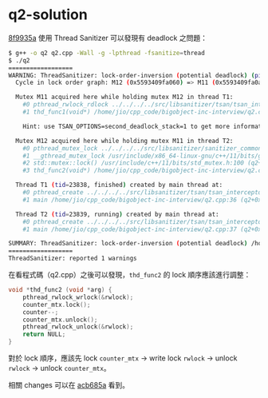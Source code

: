 # q2-solution

[8f9935a](https://github.com/Cuda-Chen/bigobject-inc-interview/commit/ed4afadc11a6dbee2977c2c7a370e2d42b859370)
使用 Thread Sanitizer 可以發現有 deadlock 之問題：

```bash
$ g++ -o q2 q2.cpp -Wall -g -lpthread -fsanitize=thread
$ ./q2
==================
WARNING: ThreadSanitizer: lock-order-inversion (potential deadlock) (pid=23836)
  Cycle in lock order graph: M12 (0x5593409fa060) => M11 (0x5593409fa0a0) => M12

  Mutex M11 acquired here while holding mutex M12 in thread T1:
    #0 pthread_rwlock_rdlock ../../../../src/libsanitizer/tsan/tsan_interceptors_posix.cpp:1338 (libtsan.so.0+0x3cab8)
    #1 thd_func1(void*) /home/jio/cpp_code/bigobject-inc-interview/q2.cpp:15 (q2+0x13ce)

    Hint: use TSAN_OPTIONS=second_deadlock_stack=1 to get more informative warning message

  Mutex M12 acquired here while holding mutex M11 in thread T2:
    #0 pthread_mutex_lock ../../../../src/libsanitizer/sanitizer_common/sanitizer_common_interceptors.inc:4240 (libtsan.so.0+0x53908)
    #1 __gthread_mutex_lock /usr/include/x86_64-linux-gnu/c++/11/bits/gthr-default.h:749 (q2+0x16e2)
    #2 std::mutex::lock() /usr/include/c++/11/bits/std_mutex.h:100 (q2+0x176a)
    #3 thd_func2(void*) /home/jio/cpp_code/bigobject-inc-interview/q2.cpp:24 (q2+0x1480)

  Thread T1 (tid=23838, finished) created by main thread at:
    #0 pthread_create ../../../../src/libsanitizer/tsan/tsan_interceptors_posix.cpp:969 (libtsan.so.0+0x605b8)
    #1 main /home/jio/cpp_code/bigobject-inc-interview/q2.cpp:36 (q2+0x1550)

  Thread T2 (tid=23839, running) created by main thread at:
    #0 pthread_create ../../../../src/libsanitizer/tsan/tsan_interceptors_posix.cpp:969 (libtsan.so.0+0x605b8)
    #1 main /home/jio/cpp_code/bigobject-inc-interview/q2.cpp:37 (q2+0x1571)

SUMMARY: ThreadSanitizer: lock-order-inversion (potential deadlock) /home/jio/cpp_code/bigobject-inc-interview/q2.cpp:15 in thd_func1(void*)
==================
ThreadSanitizer: reported 1 warnings
```

在看程式碼（q2.cpp）之後可以發現，`thd_func2` 的 lock 順序應該進行調整：

```cpp
void *thd_func2 (void *arg) {
    pthread_rwlock_wrlock(&rwlock);
    counter_mtx.lock();
    counter--;
    counter_mtx.unlock();
    pthread_rwlock_unlock(&rwlock);
    return NULL;
}
```

對於 lock 順序，應該先 lock `counter_mtx` -> write lock `rwlock` -> unlock `rwlock` -> unlock `counter_mtx`。

相關 changes 可以在 [acb685a](https://github.com/Cuda-Chen/bigobject-inc-interview/commit/acb685aa5bf9d702e44e264f76d97fa19f1df4ed) 看到。
